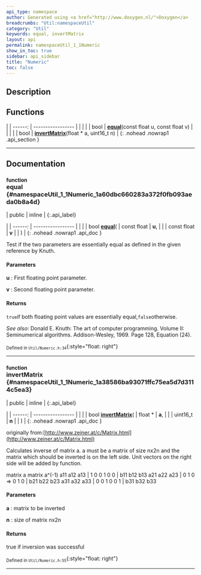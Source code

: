 ```yaml
---
api_type: namespace
author: Generated using <a href="http://www.doxygen.nl/">Doxygen</a>
breadcrumbs: "Util:namespaceUtil"
category: "Util"
keywords: equal, invertMatrix
layout: api
permalink: namespaceUtil_1_1Numeric
show_in_toc: true
sidebar: api_sidebar
title: "Numeric"
toc: false
---
```


## Description





## Functions

|
| ------: | ----------------- |
|  | |
| bool | **[equal](#namespaceUtil_1_1Numeric_1a60dbc660283a372f0fb093aeda0b8a4d)**(const float u, const float v) |
|  | |
| bool | **[invertMatrix](#namespaceUtil_1_1Numeric_1a38586ba93071ffc75ea5d7d3114c5ea3)**(float * a, uint16_t n) |
{: .nohead .nowrap1 .api_section }


-------------------------------------------------------------------

## Documentation

### <small>function</small><br/> equal {#namespaceUtil_1_1Numeric_1a60dbc660283a372f0fb093aeda0b8a4d}

| public | inline |
{:.api_label}

|
| ------: | ----------------- |
|  |
| bool **[equal](#namespaceUtil_1_1Numeric_1a60dbc660283a372f0fb093aeda0b8a4d)**( | const float | **u**, |
| | const float | **v** |
|   ) |
{: .nohead .nowrap1 .api_doc }



Test if the two parameters are essentially equal as defined in the given reference by Knuth.


#### Parameters
**u**
:  First floating point parameter.



**v**
:  Second floating point parameter.




#### Returns
`true`if both floating point values are essentially equal,`false`otherwise.



*See also*: Donald E. Knuth: The art of computer programming. Volume II: Seminumerical algorithms. Addison-Wesley, 1969. Page 128, Equation (24).





<sub>Defined in `Util/Numeric.h:34`</sub>{:style="float: right"}

-------------------------------------------------------------------

### <small>function</small><br/> invertMatrix {#namespaceUtil_1_1Numeric_1a38586ba93071ffc75ea5d7d3114c5ea3}

| public | inline |
{:.api_label}

|
| ------: | ----------------- |
|  |
| bool **[invertMatrix](#namespaceUtil_1_1Numeric_1a38586ba93071ffc75ea5d7d3114c5ea3)**( | float * | **a**, |
| | uint16_t | **n** |
|   ) |
{: .nohead .nowrap1 .api_doc }



originally from:[http://www.zeiner.at/c/Matrix.html](http://www.zeiner.at/c/Matrix.html)

Calculates inverse of matrix a. a must be a matrix of size nx2n and the matrix which should be inverted is on the left side. Unit vectors on the right side will be added by function.

matrix a matrix a^(-1) a11 a12 a13 | 1 0 0 1 0 0 | b11 b12 b13 a21 a22 a23 | 0 1 0 => 0 1 0 | b21 b22 b23 a31 a32 a33 | 0 0 1 0 0 1 | b31 b32 b33


#### Parameters
**a**
:  matrix to be inverted



**n**
:  size of matrix nx2n




#### Returns
true if inversion was successful





<sub>Defined in `Util/Numeric.h:55`</sub>{:style="float: right"}

-------------------------------------------------------------------


